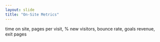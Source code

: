 ```yaml
---
layout: slide
title: "On-Site Metrics"
---
```


time on site, pages per visit, % new visitors, bounce rate, goals revenue, exit pages
